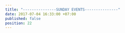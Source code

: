 ```yaml
---
title: "---------------SUNDAY EVENTS---------------"
date: 2017-07-04 16:33:00 +07:00
published: false
position: 22
---
```


